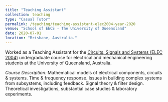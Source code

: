 ```yaml
---
title: "Teaching Assistant"
collection: teaching
type: "Casual Tutor"
permalink: /teaching/teaching-assistant-elec2004-year-2020
venue: "School of EECS - The University of Queensland"
date: 2020-07-01
location: "Brisbane, Australia."
---
```


Worked as a Teaching Assistant for the [Circuits, Signals and Systems (ELEC 2004)](https://course-profiles.uq.edu.au/student_section_loader/section_1/130079) undergraduate course for electrical and mechanical engineering students at the University of Queensland, Australia.

*Course Description:* Mathematical models of electrical components, circuits & systems. Time & frequency response. Issues in building complex systems from subsystems, including feedback. Signal theory & filter design. Theoretical investigations, substantial case studies & laboratory experiments.

